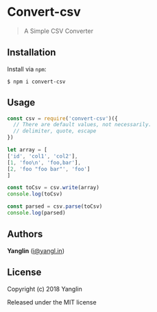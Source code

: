 # Convert-csv
> A Simple CSV Converter

## Installation

Install via `npm`:

```
$ npm i convert-csv
```

## Usage

``` js
const csv = require('convert-csv')({
  // There are default values, not necessarily.
  // delimiter, quote, escape
})

let array = [
['id', 'col1', 'col2'],
[1, 'foo\n', 'foo,bar'],
[2, 'foo "foo bar"', 'foo']
]

const toCsv = csv.write(array)
console.log(toCsv)

const parsed = csv.parse(toCsv)
console.log(parsed)
```

## Authors

**Yanglin** ([i@yangl.in](mailto:mail@yanglin.me))


## License

Copyright (c) 2018 Yanglin

Released under the MIT license
